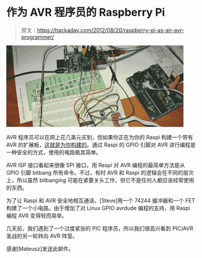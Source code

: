 # 作为 AVR 程序员的 Raspberry Pi

> 原文：<https://hackaday.com/2012/08/20/raspberry-pi-as-an-avr-programmer/>

![](img/b6b367ccd92c36d168543b58ad4cd7d4.png "avr")

AVR 程序员可以在网上花几美元买到，但如果你正在为你的 Raspi 构建一个带有 AVR 的扩展板，[这就是为你构建的](http://blog.stevemarple.co.uk/2012/07/avrarduino-isp-programmer-using.html)。通过 Raspi 的 GPIO 引脚对 AVR 进行编程是一种安全的方式，使用的电路极其简单。

AVR ISP 接口看起来很像 SPI 接口，用 Raspi 对 AVR 编程的最简单方法是从 GPIO 引脚 bitbang 所有命令。不过，有时 AVR 和 Raspi 的逻辑会在不同的层次上，所以虽然 bitbanging 可能在紧要关头工作，但它不是任何人都应该经常使用的东西。

为了让 Raspi 和 AVR 安全地相互通话，[Steve]用一个 74244 缓冲器和一个 FET 构建了一个小电路。由于增加了对 Linux GPIO avrdude 编程的支持，用 Raspi 编程 AVR 变得轻而易举。

几天前，我们遇到了一个过度紧张的 PIC 程序员，所以我们很高兴看到 PIC/AVR 圣战的另一轮转向 AVR 阵营。

感谢[Mateusz]发送此邮件。